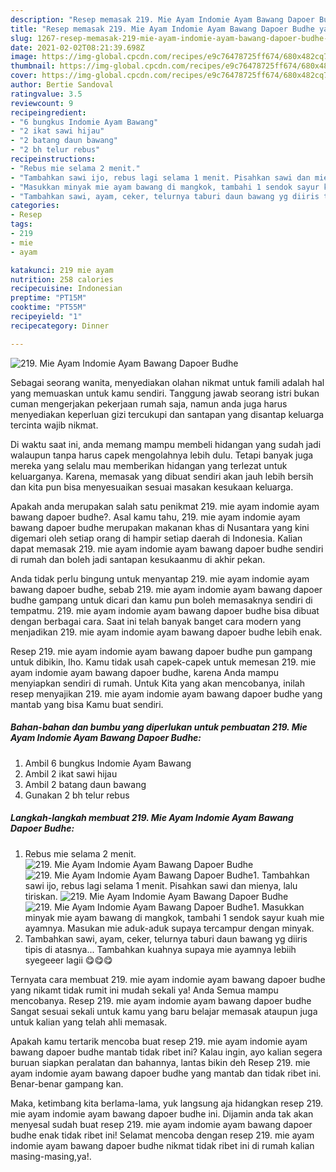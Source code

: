 ```yaml
---
description: "Resep memasak 219. Mie Ayam Indomie Ayam Bawang Dapoer Budhe yang enak dan Mudah Dibuat"
title: "Resep memasak 219. Mie Ayam Indomie Ayam Bawang Dapoer Budhe yang enak dan Mudah Dibuat"
slug: 1267-resep-memasak-219-mie-ayam-indomie-ayam-bawang-dapoer-budhe-yang-enak-dan-mudah-dibuat
date: 2021-02-02T08:21:39.698Z
image: https://img-global.cpcdn.com/recipes/e9c76478725ff674/680x482cq70/219-mie-ayam-indomie-ayam-bawang-dapoer-budhe-foto-resep-utama.jpg
thumbnail: https://img-global.cpcdn.com/recipes/e9c76478725ff674/680x482cq70/219-mie-ayam-indomie-ayam-bawang-dapoer-budhe-foto-resep-utama.jpg
cover: https://img-global.cpcdn.com/recipes/e9c76478725ff674/680x482cq70/219-mie-ayam-indomie-ayam-bawang-dapoer-budhe-foto-resep-utama.jpg
author: Bertie Sandoval
ratingvalue: 3.5
reviewcount: 9
recipeingredient:
- "6 bungkus Indomie Ayam Bawang"
- "2 ikat sawi hijau"
- "2 batang daun bawang"
- "2 bh telur rebus"
recipeinstructions:
- "Rebus mie selama 2 menit."
- "Tambahkan sawi ijo, rebus lagi selama 1 menit. Pisahkan sawi dan mienya, lalu tiriskan."
- "Masukkan minyak mie ayam bawang di mangkok, tambahi 1 sendok sayur kuah mie ayamnya. Masukan mie aduk-aduk supaya tercampur dengan minyak."
- "Tambahkan sawi, ayam, ceker, telurnya taburi daun bawang yg diiris tipis di atasnya... Tambahkan kuahnya supaya mie ayamnya lebiih syegeeer lagii 😋😋😋"
categories:
- Resep
tags:
- 219
- mie
- ayam

katakunci: 219 mie ayam 
nutrition: 258 calories
recipecuisine: Indonesian
preptime: "PT15M"
cooktime: "PT55M"
recipeyield: "1"
recipecategory: Dinner

---
```



![219. Mie Ayam Indomie Ayam Bawang Dapoer Budhe](https://img-global.cpcdn.com/recipes/e9c76478725ff674/680x482cq70/219-mie-ayam-indomie-ayam-bawang-dapoer-budhe-foto-resep-utama.jpg)

Sebagai seorang wanita, menyediakan olahan nikmat untuk famili adalah hal yang memuaskan untuk kamu sendiri. Tanggung jawab seorang istri bukan cuman mengerjakan pekerjaan rumah saja, namun anda juga harus menyediakan keperluan gizi tercukupi dan santapan yang disantap keluarga tercinta wajib nikmat.

Di waktu  saat ini, anda memang mampu membeli hidangan yang sudah jadi walaupun tanpa harus capek mengolahnya lebih dulu. Tetapi banyak juga mereka yang selalu mau memberikan hidangan yang terlezat untuk keluarganya. Karena, memasak yang dibuat sendiri akan jauh lebih bersih dan kita pun bisa menyesuaikan sesuai masakan kesukaan keluarga. 



Apakah anda merupakan salah satu penikmat 219. mie ayam indomie ayam bawang dapoer budhe?. Asal kamu tahu, 219. mie ayam indomie ayam bawang dapoer budhe merupakan makanan khas di Nusantara yang kini digemari oleh setiap orang di hampir setiap daerah di Indonesia. Kalian dapat memasak 219. mie ayam indomie ayam bawang dapoer budhe sendiri di rumah dan boleh jadi santapan kesukaanmu di akhir pekan.

Anda tidak perlu bingung untuk menyantap 219. mie ayam indomie ayam bawang dapoer budhe, sebab 219. mie ayam indomie ayam bawang dapoer budhe gampang untuk dicari dan kamu pun boleh memasaknya sendiri di tempatmu. 219. mie ayam indomie ayam bawang dapoer budhe bisa dibuat dengan berbagai cara. Saat ini telah banyak banget cara modern yang menjadikan 219. mie ayam indomie ayam bawang dapoer budhe lebih enak.

Resep 219. mie ayam indomie ayam bawang dapoer budhe pun gampang untuk dibikin, lho. Kamu tidak usah capek-capek untuk memesan 219. mie ayam indomie ayam bawang dapoer budhe, karena Anda mampu menyiapkan sendiri di rumah. Untuk Kita yang akan mencobanya, inilah resep menyajikan 219. mie ayam indomie ayam bawang dapoer budhe yang mantab yang bisa Kamu buat sendiri.

<!--inarticleads1-->

##### Bahan-bahan dan bumbu yang diperlukan untuk pembuatan 219. Mie Ayam Indomie Ayam Bawang Dapoer Budhe:

1. Ambil 6 bungkus Indomie Ayam Bawang
1. Ambil 2 ikat sawi hijau
1. Ambil 2 batang daun bawang
1. Gunakan 2 bh telur rebus




<!--inarticleads2-->

##### Langkah-langkah membuat 219. Mie Ayam Indomie Ayam Bawang Dapoer Budhe:

1. Rebus mie selama 2 menit.
<img src="https://img-global.cpcdn.com/steps/f61a44c1d800712f/160x128cq70/219-mie-ayam-indomie-ayam-bawang-dapoer-budhe-langkah-memasak-1-foto.jpg" alt="219. Mie Ayam Indomie Ayam Bawang Dapoer Budhe"><img src="https://img-global.cpcdn.com/steps/6b9b41643d4379cb/160x128cq70/219-mie-ayam-indomie-ayam-bawang-dapoer-budhe-langkah-memasak-1-foto.jpg" alt="219. Mie Ayam Indomie Ayam Bawang Dapoer Budhe">1. Tambahkan sawi ijo, rebus lagi selama 1 menit. Pisahkan sawi dan mienya, lalu tiriskan.
<img src="https://img-global.cpcdn.com/steps/88ca9b2768220094/160x128cq70/219-mie-ayam-indomie-ayam-bawang-dapoer-budhe-langkah-memasak-2-foto.jpg" alt="219. Mie Ayam Indomie Ayam Bawang Dapoer Budhe"><img src="https://img-global.cpcdn.com/steps/d4a43365123bc7fb/160x128cq70/219-mie-ayam-indomie-ayam-bawang-dapoer-budhe-langkah-memasak-2-foto.jpg" alt="219. Mie Ayam Indomie Ayam Bawang Dapoer Budhe">1. Masukkan minyak mie ayam bawang di mangkok, tambahi 1 sendok sayur kuah mie ayamnya. Masukan mie aduk-aduk supaya tercampur dengan minyak.
1. Tambahkan sawi, ayam, ceker, telurnya taburi daun bawang yg diiris tipis di atasnya... Tambahkan kuahnya supaya mie ayamnya lebiih syegeeer lagii 😋😋😋




Ternyata cara membuat 219. mie ayam indomie ayam bawang dapoer budhe yang nikamt tidak rumit ini mudah sekali ya! Anda Semua mampu mencobanya. Resep 219. mie ayam indomie ayam bawang dapoer budhe Sangat sesuai sekali untuk kamu yang baru belajar memasak ataupun juga untuk kalian yang telah ahli memasak.

Apakah kamu tertarik mencoba buat resep 219. mie ayam indomie ayam bawang dapoer budhe mantab tidak ribet ini? Kalau ingin, ayo kalian segera buruan siapkan peralatan dan bahannya, lantas bikin deh Resep 219. mie ayam indomie ayam bawang dapoer budhe yang mantab dan tidak ribet ini. Benar-benar gampang kan. 

Maka, ketimbang kita berlama-lama, yuk langsung aja hidangkan resep 219. mie ayam indomie ayam bawang dapoer budhe ini. Dijamin anda tak akan menyesal sudah buat resep 219. mie ayam indomie ayam bawang dapoer budhe enak tidak ribet ini! Selamat mencoba dengan resep 219. mie ayam indomie ayam bawang dapoer budhe nikmat tidak ribet ini di rumah kalian masing-masing,ya!.

